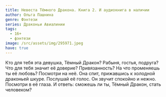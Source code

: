 ```yaml
---
title: Невеста Тёмного Дракона. Книга 2. И аудиокнига в наличии
author: Ольга Пашнина
genre: Фэнтези
series: Драконьи Авиалинии
tags:
  - 16+
  - фэнтези
image: /src/assets/img/295971.jpeg
have: true
---
```

Кто для тебя эта девушка, Тёмный Дракон? Рабыня, гостья, подруга? Что для тебя значит её доверие? Привязанность? На что променяешь ты её любовь? Посмотри на неё. Она спит, прижавшись к холодной драконьей шкуре. Послушай её голос. Он звучит спокойно и нежно. Посмотри в её глаза. И ответь: сможешь ли ты, Тёмный Дракон, стать человеком?
